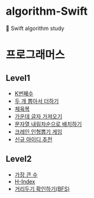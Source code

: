 # algorithm-Swift
🤯 Swift algorithm study

# 프로그래머스
## Level1
- [K번째수][K번째수]
- [두 개 뽑아서 더하기][두 개 뽑아서 더하기]
- [체육복][체육복]
- [가운데 글자 가져오기][가운데 글자 가져오기]
- [문자열 내림차순으로 배치하기][문자열 내림차순으로 배치하기]
- [크레인 인형뽑기 게임][크레인 인형뽑기 게임]
- [신규 아이디 추천][신규 아이디 추천]

## Level2
- [가장 큰 수][가장 큰 수]
- [H-Index][H-Index]
- [거리두기 확인하기(BFS)](https://github.com/hyun99999/algorithm-Swift/blob/master/Level2/거리두기확인하기(BFS).playground/Contents.swift)

[K번째수]: https://github.com/hyun99999/algorithm-Swift/blob/master/Level1/풀이/K번째수.md
[두 개 뽑아서 더하기]: https://github.com/hyun99999/algorithm-Swift/blob/master/Level1/풀이/두%20개%20뽑아서%20더하기.md
[체육복]: https://github.com/hyun99999/algorithm-Swift/blob/master/Level1/풀이/체육복.md
[가장 큰 수]: https://github.com/hyun99999/algorithm-Swift/blob/master/Level2/풀이/가장%20큰%20수.md
[H-Index]: https://github.com/hyun99999/algorithm-Swift/blob/master/Level2/풀이/H-Index.md
[가운데 글자 가져오기]: https://github.com/hyun99999/algorithm-Swift/blob/master/Level1/풀이/가운데%20글자%20가져오기.md
[문자열 내림차순으로 배치하기]: https://github.com/hyun99999/algorithm-Swift/blob/master/Level1/풀이/문자열%20내림차순으로%20배치하기.md
[크레인 인형뽑기 게임]: https://github.com/hyun99999/algorithm-Swift/blob/master/Level1/풀이/크레인%20인형뽑기%20게임.md
[신규 아이디 추천]: https://github.com/hyun99999/algorithm-Swift/blob/master/Level1/풀이/신규%20아이디%20추천.md
